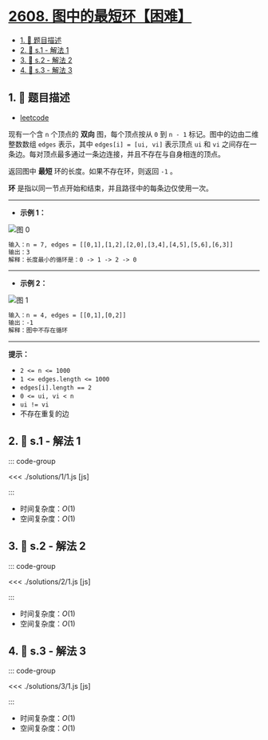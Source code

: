 # [2608. 图中的最短环【困难】](https://github.com/tnotesjs/TNotes.leetcode/tree/main/notes/2608.%20%E5%9B%BE%E4%B8%AD%E7%9A%84%E6%9C%80%E7%9F%AD%E7%8E%AF%E3%80%90%E5%9B%B0%E9%9A%BE%E3%80%91)

<!-- region:toc -->

- [1. 📝 题目描述](#1--题目描述)
- [2. 🎯 s.1 - 解法 1](#2--s1---解法-1)
- [3. 🎯 s.2 - 解法 2](#3--s2---解法-2)
- [4. 🎯 s.3 - 解法 3](#4--s3---解法-3)

<!-- endregion:toc -->

## 1. 📝 题目描述

- [leetcode](https://leetcode.cn/problems/shortest-cycle-in-a-graph/)

现有一个含 `n` 个顶点的 **双向** 图，每个顶点按从 `0` 到 `n - 1` 标记。图中的边由二维整数数组 `edges` 表示，其中 `edges[i] = [ui, vi]` 表示顶点 `ui` 和 `vi` 之间存在一条边。每对顶点最多通过一条边连接，并且不存在与自身相连的顶点。

返回图中 **最短** 环的长度。如果不存在环，则返回 `-1` 。

**环** 是指以同一节点开始和结束，并且路径中的每条边仅使用一次。

---

- **示例 1：**

![图 0](https://cdn.jsdelivr.net/gh/tnotesjs/imgs@main/2025-09-27-21-11-46.png)

```txt
输入：n = 7, edges = [[0,1],[1,2],[2,0],[3,4],[4,5],[5,6],[6,3]]
输出：3
解释：长度最小的循环是：0 -> 1 -> 2 -> 0
```

---

- **示例 2：**

![图 1](https://cdn.jsdelivr.net/gh/tnotesjs/imgs@main/2025-09-27-21-11-51.png)

```txt
输入：n = 4, edges = [[0,1],[0,2]]
输出：-1
解释：图中不存在循环
```

---

**提示：**

- `2 <= n <= 1000`
- `1 <= edges.length <= 1000`
- `edges[i].length == 2`
- `0 <= ui, vi < n`
- `ui != vi`
- 不存在重复的边

## 2. 🎯 s.1 - 解法 1

::: code-group

<<< ./solutions/1/1.js [js]

:::

- 时间复杂度：$O(1)$
- 空间复杂度：$O(1)$

## 3. 🎯 s.2 - 解法 2

::: code-group

<<< ./solutions/2/1.js [js]

:::

- 时间复杂度：$O(1)$
- 空间复杂度：$O(1)$

## 4. 🎯 s.3 - 解法 3

::: code-group

<<< ./solutions/3/1.js [js]

:::

- 时间复杂度：$O(1)$
- 空间复杂度：$O(1)$
